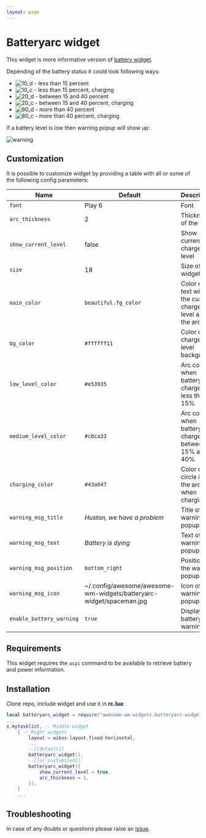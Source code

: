```yaml
---
layout: page
---
```

# Batteryarc widget

This widget is more informative version of [battery widget](../awesome-wm-widgets/assets/img/screenshots/batteryarc-widgetttps://github.com/streetturtle/awesome-wm-widgets/tree/master/battery-widget).

Depending of the battery status it could look following ways:

 - ![10_d](../awesome-wm-widgets/assets/img/screenshots/batteryarc-widget/10_d.png) - less than 15 percent
 - ![10_c](../awesome-wm-widgets/assets/img/screenshots/batteryarc-widget/10_c.png) - less than 15 percent, charging
 - ![20_d](../awesome-wm-widgets/assets/img/screenshots/batteryarc-widget/20_d.png) - between 15 and 40 percent
 - ![20_c](../awesome-wm-widgets/assets/img/screenshots/batteryarc-widget/20_c.png) - between 15 and 40 percent, charging
 - ![80_d](../awesome-wm-widgets/assets/img/screenshots/batteryarc-widget/80_d.png) - more than 40 percent
 - ![80_c](../awesome-wm-widgets/assets/img/screenshots/batteryarc-widget/80_c.png) - more than 40 percent, charging

If a battery level is low then warning popup will show up:

![warning](../awesome-wm-widgets/assets/img/screenshots/batteryarc-widget/warning.png)

## Customization

It is possible to customize widget by providing a table with all or some of the following config parameters:

| Name | Default | Description |
|---|---|---|
| `font` | Play 6 | Font |
| `arc_thickness` | 2 | Thickness of the arc |
| `show_current_level`| false | Show current charge level |
| `size`| 18 | Size of the widget |
| `main_color` | `beautiful.fg_color` | Color of the text with the current charge level and the arc |
| `bg_color` | `#ffffff11` | Color of the charge level background |
| `low_level_color` | `#e53935` | Arc color when battery charge is less that 15% |
| `medium_level_color` | `#c0ca33` |  Arc color when battery charge is between 15% and 40% |
| `charging_color` | `#43a047` |  Color of the circle inside the arc when charging  |
| `warning_msg_title` | _Huston, we have a problem_ | Title of the warning popup |
| `warning_msg_text` | _Battery is dying_ | Text of the warning popup |
| `warning_msg_position` | `bottom_right` | Position of the warning popup |
| `warning_msg_icon` | ~/.config/awesome/awesome-wm-widgets/batteryarc-widget/spaceman.jpg | Icon of the warning popup |
| `enable_battery_warning` | `true` | Display low battery warning |

## Requirements

This widget requires the `acpi` command to be available to retrieve battery and
power information.

## Installation

Clone repo, include widget and use it in **rc.lua**:

```lua
local batteryarc_widget = require("awesome-wm-widgets.batteryarc-widget.batteryarc")
...
s.mytasklist, -- Middle widget
	{ -- Right widgets
    	layout = wibox.layout.fixed.horizontal,
		...
        --[[default]]
		batteryarc_widget(),		
        --[[or customized]]
        batteryarc_widget({
            show_current_level = true,
            arc_thickness = 1,
        }),
	}
	...
```

## Troubleshooting

In case of any doubts or questions please raise an [issue](../awesome-wm-widgets/assets/img/screenshots/batteryarc-widgetttps://github.com/streetturtle/awesome-wm-widgets/issues/new).
